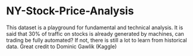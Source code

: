 # NY-Stock-Price-Analysis
This dataset is a playground for fundamental and technical analysis. It is said that 30% of traffic on stocks is already generated by machines, can trading be fully automated? If not, there is still a lot to learn from historical data. Great credit to Dominic Gawlik (Kaggle)
